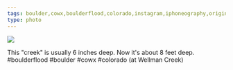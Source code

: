 ```yaml
---
tags: boulder,cowx,boulderflood,colorado,instagram,iphoneography,original content
type: photo
---
```

<img src="http://25.media.tumblr.com/c6f3e89212b28ac223f662b1e3f96421/tumblr_mt1h5aVJNi1rdkc0do1_1280.jpg" />

This "creek" is usually 6 inches deep. Now it's about 8 feet deep. #boulderflood #boulder #cowx #colorado  (at Wellman Creek)
